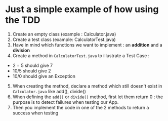 # Just a simple example of how using the TDD

1. Create an empty class (example : Calculator.java)
2. Create a test class (example: CalculatorTest.java)
3. Have in mind which functions we want to implement : an **addition** and a **division**
4. Create a method in `CalculatorTest.java` to illustrate a Test Case :

- 2 = 5 should give 7
- 10/5 should give 2
- 10/0 should give an Exception

5. When creating the method, declare a method which still doesn't exist in `Calculator.java` like add(), divide()
6. When defining the `add()` or `divide()` method, first let them return 0 : the purpose is to detect failures when testing our App.
7. Then you implement the code in one of the 2 methods to return a success when testing